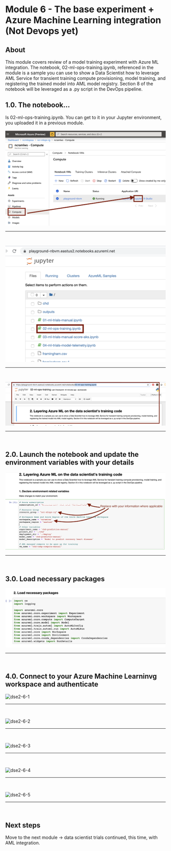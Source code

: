 # Module 6 - The base experiment + Azure Machine Learning integration (Not Devops yet)

## About
This module covers review of a model training experiment with Azure ML integration. The notebook, 02-ml-ops-training.ipynb, referenced in the module is a sample you can use to show a Data Scientist how to leverage AML Service for transient training compute provisioning, model training, and registering the trained model into AML model registry. Section 8 of the notebook will be leveraged as a .py script in the DevOps pipeline.

## 1.0. The notebook...
Is 02-ml-ops-training.ipynb.  You can get to it in your Jupyter environment, you uploaded it in a previous module.

![dse2-1](../images/0001-ds-aml-00-1.png)
<br>
<hr>
<br>

![dse2-2](../images/0001-ds-aml-00-2.png)
<br>
<hr>
<br>

![dse2-3](../images/0001-ds-aml-00-3.png)
<br>
<hr>
<br>

## 2.0. Launch the notebook and update the environment variables with your details

![dse2-4](../images/0001-ds-aml-01.png)
<br>
<hr>
<br>

## 3.0. Load necessary packages

![dse2-5](../images/0001-ds-aml-02.png)
<br>
<hr>
<br>

## 4.0. Connect to your Azure Machine Learninvg workspace and authenticate

![dse2-6-1](../images/0001-ds-aml-03-1.png)
<br>
<hr>
<br>

![dse2-6-2](../images/0001-ds-aml-03-2.png)
<br>
<hr>
<br>

![dse2-6-3](../images/0001-ds-aml-03-3.png)
<br>
<hr>
<br>

![dse2-6-4](../images/0001-ds-aml-03-4.png)
<br>
<hr>
<br>

![dse2-6-5](../images/0001-ds-aml-03-5.png)
<br>
<hr>
<br>

## Next steps
Move to the next module -> data scientist trials continued, this time, with AML integration.




